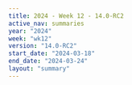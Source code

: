 ```yaml
---
title: 2024 - Week 12 - 14.0-RC2
active_nav: summaries
year: "2024"
week: "wk12"
version: "14.0-RC2"
start_date: "2024-03-18"
end_date: "2024-03-24"
layout: "summary"
---
```

